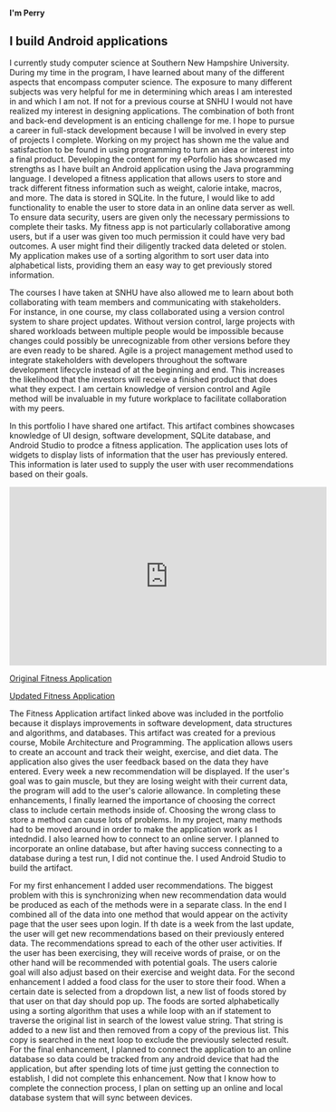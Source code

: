 #### I'm Perry
## I build Android applications

I currently study computer science at Southern New Hampshire University. During my time in the program, I have learned about many of the different aspects that encompass computer science. The exposure to many different subjects was very helpful for me in determining which areas I am interested in and which I am not. If not for a previous course at SNHU I would not have realized my interest in designing applications.  The combination of both front and back-end development is an enticing challenge for me.  I hope to pursue a career in full-stack development because I will be involved in every step of projects I complete. Working on my project has shown me the value and satisfaction to be found in using programming to turn an idea or interest into a final product.
Developing the content for my ePorfolio has showcased my strengths as I have built an Android application using the Java programming language.  I developed a fitness application that allows users to store and track different fitness information such as weight, calorie intake, macros, and more. The data is stored in SQLite. In the future, I would like to add functionality to enable the user to store data in an online data server as well. To ensure data security, users are given only the necessary permissions to complete their tasks. My fitness app is not particularly collaborative among users, but if a user was given too much permission it could have very bad outcomes. A user might find their diligently tracked data deleted or stolen. My application makes use of a sorting algorithm to sort user data into alphabetical lists, providing them an easy way to get previously stored information.

The courses I have taken at SNHU have also allowed me to learn about both collaborating with team members and communicating with stakeholders. For instance, in one course, my class collaborated using a version control system to share project updates. Without version control, large projects with shared workloads between multiple people would be impossible because changes could possibly be unrecognizable from other versions before they are even ready to be shared. Agile is a project management method used to integrate stakeholders with developers throughout the software development lifecycle instead of at the beginning and end.  This increases the likelihood that the investors will receive a finished product that does what they expect. I am certain knowledge of version control and Agile method will be invaluable in my future workplace to facilitate collaboration with my peers.

In this portfolio I have shared one artifact.  This artifact combines showcases knowledge of UI design, software development, SQLite database, and Android Studio to prodce a fitness application.  The application uses lots of widgets to display lists of information that the user has previously entered.  This information is later used to supply the user with user recommendations based on their goals.

<iframe width="560" height="315" src="https://youtu.be/oiZ0_StOIrA" title="Code Review of Fitness App" frameborder="0" allow="accelerometer; autoplay; clipboard-write; encrypted-media; gyroscope; picture-in-picture" allowfullscreen></iframe>


[Original Fitness Application](https://github.com/PerryWolfe93/WeightTrackingApp/tree/online-db-setup)

[Updated Fitness Application](https://github.com/PerryWolfe93/WeightTrackingApp/tree/master/app)

The Fitness Application artifact linked above was included in the portfolio because it displays improvements in software development, data structures and algorithms, and databases.  This artifact was created for a previous course, Mobile Architecture and Programming.  The application allows users to create an account and track their weight, exercise, and diet data.  The application also gives the user feedback based on the data they have entered.  Every week a new recommendation will be displayed.  If the user's goal was to gain muscle, but they are losing weight with their current data, the program will add to the user's calorie allowance.  In completing these enhancements, I finally learned the importance of choosing the correct class to include certain methods inside of.  Choosing the wrong class to store a method can cause lots of problems.  In my project, many methods had to be moved around in order to make the application work as I intedndid.  I also learned how to connect to an online  server.  I planned to incorporate an online database, but after having success connecting to a database during a test run, I did not continue the.  I used Android Studio to build the artifact.

For my first enhancement I added user recommendations.  The biggest problem with this is synchronizing when new recommendation data would be produced as each of the methods were in a separate class.  In the end I combined all of the data into one method that would appear on the activity page that the user sees upon login.  If th date is a week from the last update, the user will get new recommendations based on their previously entered data.  The recommendations spread to each of the other user activities.  If the user has been exercising, they will receive words of praise, or on the other hand will be recommended with potential goals.  The users calorie goal will also adjust based on their exercise and weight data.
For the second enhancement I added a food class for the user to store their food.  When a certain date is selected from a dropdown list, a new list of foods stored by that user on that day should pop up.  The foods are sorted alphabetically using a sorting algorithm that uses a while loop with an if statement to traverse the original list in search of the lowest value string.  That string is added to a new list and then removed from a copy of the previous list.  This copy is searched in the next loop to exclude the previously selected result.
For the final enhancement, I planned to connect the application to an online database so data could be tracked from any android device that had the application, but after spending lots of time just getting the connection to establish, I did not complete this enhancement.  Now that I know how to complete the connection process, I plan on setting up an online and local database system that will sync between devices.
